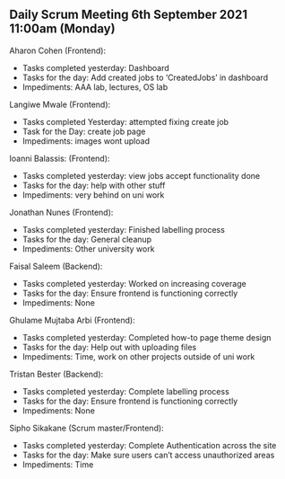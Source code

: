 ## Daily Scrum Meeting 6th September 2021 11:00am (Monday)

Aharon Cohen (Frontend):
- Tasks completed yesterday: Dashboard
- Tasks for the day: Add created jobs to ‘CreatedJobs’ in dashboard
- Impediments: AAA lab, lectures, OS lab

Langiwe Mwale (Frontend):
- Tasks completed Yesterday: attempted fixing create job
- Task for the Day: create job page 
- Impediments: images wont upload 

Ioanni Balassis: (Frontend):
- Tasks completed yesterday: view jobs accept functionality done
- Tasks for the day: help with other stuff
- Impediments: very behind on uni work

Jonathan Nunes (Frontend):
- Tasks completed yesterday: Finished labelling process
- Tasks for the day: General cleanup
- Impediments: Other university work

Faisal Saleem (Backend):
- Tasks completed yesterday: Worked on increasing coverage
- Tasks for the day: Ensure frontend is functioning correctly 
- Impediments: None

Ghulame Mujtaba Arbi (Frontend):
- Tasks completed yesterday: Completed how-to page theme design
- Tasks for the day: Help out with uploading files
- Impediments: Time, work on other projects outside of uni work

Tristan Bester (Backend):
- Tasks completed yesterday: Complete labelling process
- Tasks for the day: Ensure frontend is functioning correctly
- Impediments: None

Sipho Sikakane (Scrum master/Frontend):
- Tasks completed yesterday: Complete Authentication across the site
- Tasks for the day: Make sure users can’t access unauthorized areas
- Impediments: Time

